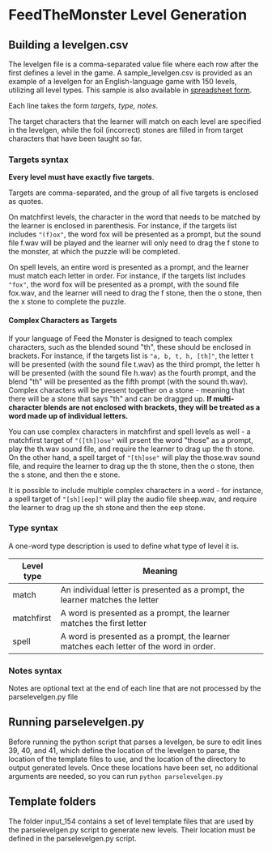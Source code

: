 # FeedTheMonster Level Generation

## Building a levelgen.csv
The levelgen file is a comma-separated value file where each row after the first defines a level in the game. A sample_levelgen.csv is provided as an example of a levelgen for an English-language game with 150 levels, utilizing all level types. This sample is also available in [spreadsheet form](https://docs.google.com/spreadsheets/u/3/d/1PyWYpfwg04fhrcnkSNFM7cSQTNj34XV3NS_iAMe8IfY).

Each line takes the form *targets, type, notes*.

The target characters that the learner will match on each level are specified in the levelgen, while the foil (incorrect) stones are filled in from target characters that have been taught so far.

### Targets syntax
**Every level must have exactly five targets**.

Targets are comma-separated, and the group of all five targets is enclosed as quotes.

On matchfirst levels, the character in the word that needs to be matched by the learner is enclosed in parenthesis. For instance, if the targets list includes `"(f)ox"`, the word fox will be presented as a prompt, but the sound file f.wav will be played and the learner will only need to drag the f stone to the monster, at which the puzzle will be completed.

On spell levels, an entire word is presented as a prompt, and the learner must match each letter in order. For instance, if the targets list includes `"fox"`, the word fox will be presented as a prompt, with the sound file fox.wav, and the learner will need to drag the f stone, then the o stone, then the x stone to complete the puzzle.

#### Complex Characters as Targets
If your language of Feed the Monster is designed to teach complex characters, such as the blended sound "th", these should be enclosed in brackets. For instance, if the targets list is `"a, b, t, h, [th]"`, the letter t will be presented (with the sound file t.wav) as the third prompt, the letter h will be presented (with the sound file h.wav) as the fourth prompt, and the blend "th" will be presented as the fifth prompt (with the sound th.wav). Complex characters will be present together on a stone - meaning that there will be a stone that says "th" and can be dragged up. **If multi-character blends are not enclosed with brackets, they will be treated as a word made up of individual letters.**

You can use complex characters in matchfirst and spell levels as well - a matchfirst target of `"([th])ose"` will prsent the word "those" as a prompt, play the th.wav sound file, and require the learner to drag up the th stone. On the other hand, a spell target of `"[th]ose"` will play the those.wav sound file, and require the learner to drag up the th stone, then the o stone, then the s stone, and then the e stone.

It is possible to include multiple complex characters in a word - for instance, a spell target of `"[sh][eep]"` will play the audio file sheep.wav, and require the learner to drag up the sh stone and then the eep stone.


### Type syntax
A one-word type description is used to define what type of level it is.

Level type | Meaning
----- | -----
match | An individual letter is presented as a prompt, the learner matches the letter
matchfirst | A word is presented as a prompt, the learner matches the first letter
spell | A word is presented as a prompt, the learner matches each letter of the word in order.

### Notes syntax
Notes are optional text at the end of each line that are not processed by the parselevelgen.py file

## Running parselevelgen.py
Before running the python script that parses a levelgen, be sure to edit lines 39, 40, and 41, which define the location of the levelgen to parse, the location of the template files to use, and the location of the directory to output generated levels. Once these locations have been set, no additional arguments are needed, so you can run
`python parselevelgen.py`

## Template folders
The folder input_154 contains a set of level template files that are used by the parselevelgen.py script to generate new levels. Their location must be defined in the parselevelgen.py script.
